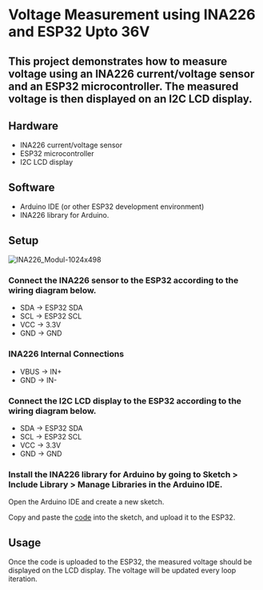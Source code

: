# Voltage Measurement using INA226 and ESP32 Upto 36V

## This project demonstrates how to measure voltage using an INA226 current/voltage sensor and an ESP32 microcontroller. The measured voltage is then displayed on an I2C LCD display.

## Hardware
- INA226 current/voltage sensor
- ESP32 microcontroller
- I2C LCD display

## Software
- Arduino IDE (or other ESP32 development environment)
- INA226 library for Arduino.

## Setup

![INA226_Modul-1024x498](https://user-images.githubusercontent.com/65058286/211447523-26c16e88-bb29-4d1e-b0ee-3bd6135a4357.jpeg)


### Connect the INA226 sensor to the ESP32 according to the wiring diagram below.
- SDA -> ESP32 SDA
- SCL -> ESP32 SCL
- VCC -> 3.3V
- GND -> GND

### INA226 Internal Connections
- VBUS -> IN+
- GND ->  IN-

### Connect the I2C LCD display to the ESP32 according to the wiring diagram below.
- SDA -> ESP32 SDA
- SCL -> ESP32 SCL
- VCC -> 3.3V
- GND -> GND

### Install the INA226 library for Arduino by going to Sketch > Include Library > Manage Libraries in the Arduino IDE.

Open the Arduino IDE and create a new sketch.

Copy and paste the [code](Voltage.ino) into the sketch, and upload it to the ESP32.

## Usage
Once the code is uploaded to the ESP32, the measured voltage should be displayed on the LCD display. The voltage will be updated every loop iteration.
